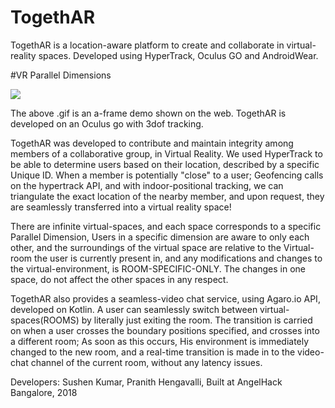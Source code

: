 # TogethAR

TogethAR is a location-aware platform to create and collaborate in virtual-reality spaces.
Developed using HyperTrack, Oculus GO and AndroidWear.

#VR Parallel Dimensions

![](https://giphy.com/gifs/4WFFq2Way99DxDsikE/html5)

The above .gif is an a-frame demo shown on the web. TogethAR is developed on an Oculus go with 3dof tracking.

TogethAR was developed to contribute and maintain integrity among members of a collaborative group, in Virtual Reality. We used HyperTrack to be able to determine users based on their location, described by a specific Unique ID.
When a member is potentially "close" to a user; Geofencing calls on the hypertrack API, and with indoor-positional tracking, we can triangulate the exact location of the nearby member, and upon request, they are seamlessly transferred into a virtual reality space!

There are infinite virtual-spaces, and each space corresponds to a specific Parallel Dimension, Users in a specific dimension are aware to only each other, and the surroundings of the virtual space are relative to the Virtual-room the user is currently present in, and any modifications and changes to the virtual-environment, is ROOM-SPECIFIC-ONLY. The changes in one space, do not affect the other spaces in any respect.

TogethAR also provides a seamless-video chat service, using Agaro.io API, developed on Kotlin.
A user can seamlessly switch between virtual-spaces(ROOMS) by literally just exiting the room.
The transition is carried on when a user crosses the boundary positions specified, and crosses into a different room; As soon as this occurs, His environment is immediately changed to the new room, and a real-time transition is made in to the video-chat channel of the current room, without any latency issues.

Developers: Sushen Kumar, Pranith Hengavalli, Built at AngelHack Bangalore, 2018
